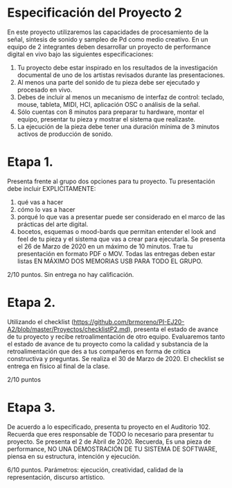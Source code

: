 # Especificación del Proyecto 2

En este proyecto utilizaremos las capacidades de procesamiento de la señal, síntesis de sonido y sampleo  de Pd como medio creativo. En un equipo de 2 integrantes deben desarrollar un proyecto de performance digital  en vivo bajo las siguientes especificaciones: 
1)	Tu proyecto debe estar inspirado en los resultados de la investigación documental de uno de los artistas revisados durante las presentaciones.
2)	Al menos una parte del sonido de tu pieza debe ser ejecutado y procesado en vivo.
3)	Debes de incluir al menos un mecanismo de interfaz de control: teclado, mouse, tableta, MIDI, HCI, aplicación OSC o análisis de la señal.
4)	Sólo cuentas con 8 minutos para preparar tu hardware, montar el equipo, presentar tu pieza y mostrar el sistema que realizaste. 
5)	La ejecución de la pieza debe tener una duración mínima de 3 minutos activos de producción de sonido.

# Etapa 1. 
Presenta frente al grupo dos opciones para tu proyecto. Tu presentación debe incluir EXPLICITAMENTE:
1)	qué vas a hacer
2)	cómo lo vas a hacer
3)	 porqué lo que vas a presentar puede ser considerado en el marco de las prácticas del arte digital.
4)	 bocetos, esquemas o mood-bards que permitan entender el look and feel de tu pieza y el sistema que vas a crear para ejecutarla.
 Se presenta el 26 de Marzo de 2020 en un máximo de 10 minutos. Trae tu presentación en formato PDF o MOV. Todas las entregas deben estar listas EN MÁXIMO DOS MEMORIAS USB PARA TODO EL GRUPO.

2/10 puntos. Sin entrega no hay calificación.

# Etapa 2. 
Utilizando el checklist (https://github.com/brmoreno/PI-EJ20-A2/blob/master/Proyectos/checklistP2.md), presenta el estado de avance de tu proyecto y recibe retroalimentación de otro equipo. Evaluaremos tanto el estado de avance de tu proyecto como la calidad y substancia de la retroalimentación que des a tus compañeros en forma de critica constructiva y preguntas. Se realiza el 30 de Marzo de 2020. El checklist se entrega en físico al final de la clase.

2/10 puntos


# Etapa 3. 
De acuerdo a lo especificado, presenta tu proyecto en el Auditorio 102. Recuerda que eres responsable de TODO lo necesario para presentar tu proyecto.  Se presenta el 2 de Abril de 2020. Recuerda, Es una pieza de performance, NO UNA DEMOSTRACIÓN DE TU SISTEMA DE SOFTWARE, piensa en su estructura, intención y ejecución.  

6/10 puntos.  Parámetros: ejecución, creatividad, calidad de la representación, discurso artístico.


